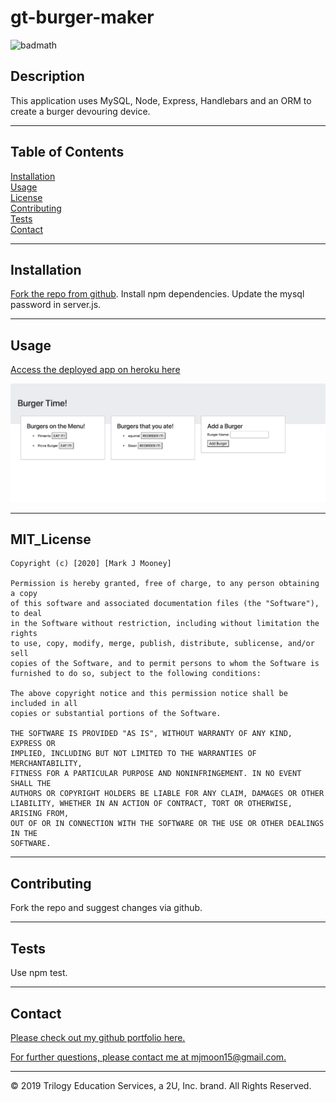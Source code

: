 # gt-burger-maker
  
  ![badmath](https://img.shields.io/github/forks/mjmoon15/gt-burger-maker?style=social)
  
  ## Description
  
  This application uses MySQL, Node, Express, Handlebars and an ORM to create a burger devouring device. 
  
  ---
  
  ## Table of Contents 

  [Installation](#installation)  
  [Usage](#usage)  
  [License](#MIT_license)  
  [Contributing](#contributing)  
  [Tests](#tests)  
  [Contact](#contact)
  
  ---

  ## Installation 

  
  [Fork the repo from github](https://github.com/mjmoon15/gt-burger-maker). Install npm dependencies. Update the mysql password in server.js.
  
  ---

  ## Usage
  
  [Access the deployed app on heroku here](https://classique-chaise-93167.herokuapp.com/)

  ![Burger maker. EAT THE BURGERS!](public/assets/burger_maker_screenshot.png "Burger Maker.")

  ---

  ## MIT_License

    Copyright (c) [2020] [Mark J Mooney]

    Permission is hereby granted, free of charge, to any person obtaining a copy
    of this software and associated documentation files (the "Software"), to deal
    in the Software without restriction, including without limitation the rights
    to use, copy, modify, merge, publish, distribute, sublicense, and/or sell
    copies of the Software, and to permit persons to whom the Software is
    furnished to do so, subject to the following conditions:

    The above copyright notice and this permission notice shall be included in all
    copies or substantial portions of the Software.

    THE SOFTWARE IS PROVIDED "AS IS", WITHOUT WARRANTY OF ANY KIND, EXPRESS OR
    IMPLIED, INCLUDING BUT NOT LIMITED TO THE WARRANTIES OF MERCHANTABILITY,
    FITNESS FOR A PARTICULAR PURPOSE AND NONINFRINGEMENT. IN NO EVENT SHALL THE
    AUTHORS OR COPYRIGHT HOLDERS BE LIABLE FOR ANY CLAIM, DAMAGES OR OTHER
    LIABILITY, WHETHER IN AN ACTION OF CONTRACT, TORT OR OTHERWISE, ARISING FROM,
    OUT OF OR IN CONNECTION WITH THE SOFTWARE OR THE USE OR OTHER DEALINGS IN THE
    SOFTWARE.
  
  ---

  ## Contributing
  
  Fork the repo and suggest changes via github.
  
  ---

  ## Tests
  
  Use npm test.
  
  ---

  ## Contact

  [Please check out my github portfolio here.](https://github.com/mjmoon15)
  

  [For further questions, please contact me at mjmoon15@gmail.com.](mailto:mjmoon15@gmail.com) 
  
  ---
  © 2019 Trilogy Education Services, a 2U, Inc. brand. All Rights Reserved.

